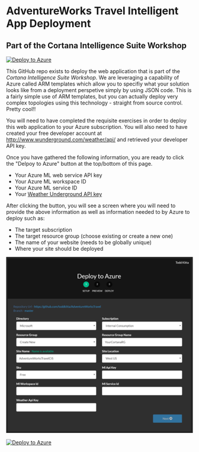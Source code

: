 # AdventureWorks Travel Intelligent App Deployment
## Part of the Cortana Intelligence Suite Workshop

[![Deploy to Azure](http://azuredeploy.net/deploybutton.png)](https://azuredeploy.net/)

This GitHub repo exists to deploy the web application that is part of the *Cortana Intelligence Suite Workshop*. We are leveraging a capability of Azure called ARM templates which allow you to specifiy what your solution looks like from a deployment perspetive simply by using JSON code. This is a fairly simple use of ARM templates, but you can actually deploy very complex topologies using this technology - straight from source control. Pretty cool!!

You will need to have completed the requisite exercises in order to deploy this web application to your Azure subscription. You will also need to have created your free developer account at http://www.wunderground.com/weather/api/ and retrieved your developer API key.

Once you have gathered the following information, you are ready to click the "Delpoy to Azure" button at the top/bottom of this page.

* Your Azure ML web service API key
* Your Azure ML workspace ID
* Your Azure ML service ID
* Your [Weather Underground API key](http://www.wunderground.com/weather/api/)

After clicking the button, you will see a screen where you will need to provide the above information as well as information needed to by Azure to deploy such as:

* The target subscription
* The target resource group (choose existing or create a new one)
* The name of your website (needs to be globally unique)
* Where your site should be deployed

![alt text](/images/azuredeploy.png "Azure Deployment GUI")

[![Deploy to Azure](http://azuredeploy.net/deploybutton.png)](https://azuredeploy.net/)
